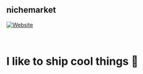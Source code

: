 ## nichemarket

[![Website](https://img.shields.io/website?label=mochalabs.cf&style=for-the-badge&url=https%3A%2F%2Fmochalabs.cf)](https://mochalabs.cf)

<br />

# I like to ship cool things 🚀


<!-- Link Variables -->
[Website]: https